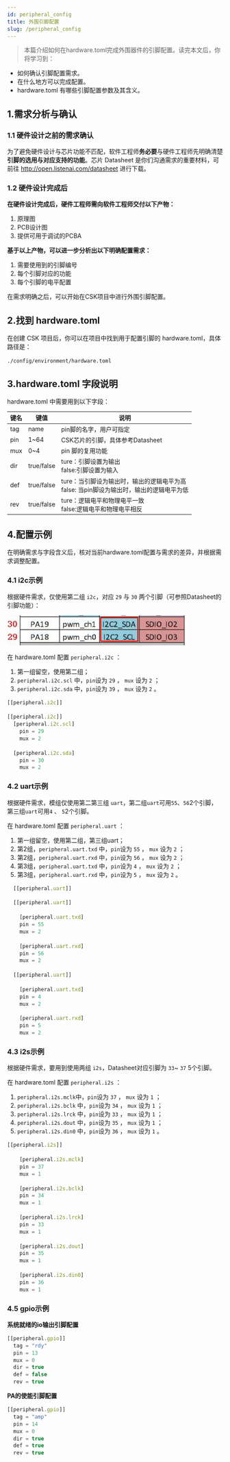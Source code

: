 ```yaml
---
id: peripheral_config
title: 外围引脚配置
slug: /peripheral_config
---
```


>本篇介绍如何在hardware.toml完成外围器件的引脚配置。读完本文后，你将学习到：
- 如何确认引脚配置需求。
- 在什么地方可以完成配置。
- hardware.toml 有哪些引脚配置参数及其含义。

<!-- 可以参考星宇这个整理的材料
https://www.tapd.cn/65128374/prong/stories/view/1165128374001011213 -->


## 1.需求分析与确认

### 1.1 硬件设计之前的需求确认

为了避免硬件设计与芯片功能不匹配，软件工程师**务必要**与硬件工程师先明确清楚**引脚的选用与对应支持的功能**。芯片 Datasheet 是你们沟通需求的重要材料，可前往 http://open.listenai.com/datasheet 进行下载。

### 1.2 硬件设计完成后

**在硬件设计完成后，硬件工程师需向软件工程师交付以下产物：**

1. 原理图
2. PCB设计图
3. 提供可用于调试的PCBA

**基于以上产物，可以进一步分析出以下明确配置需求：**

1. 需要使用到的引脚编号
2. 每个引脚对应的功能
3. 每个引脚的电平配置

在需求明确之后，可以开始在CSK项目中进行外围引脚配置。

## 2.找到 hardware.toml

在创建 CSK 项目后，你可以在项目中找到用于配置引脚的 hardware.toml，具体路径是：

`./config/environment/hardware.toml`

## 3.hardware.toml 字段说明

hardware.toml 中需要用到以下字段：

| 键名 | 键值 | 说明 | 
| - | - | - | 
| tag | name |  pin脚的名字，用户可指定 |
| pin | 1~64 | CSK芯片的引脚，具体参考Datasheet|
| mux | 0~4 | pin 脚的复用功能 |
| dir | true/false | ture：引脚设置为输出<br/>false:引脚设置为输入 |
| def | true/false | ture：当引脚设为输出时，输出的逻辑电平为高<br/>false: 当pin脚设为输出时，输出的逻辑电平为低 |
| rev |  true/false| ture：逻辑电平和物理电平一致<br/>false:逻辑电平和物理电平相反 |


## 4.配置示例

在明确需求与字段含义后，核对当前hardware.toml配置与需求的差异，并根据需求调整配置。

### 4.1 i2c示例

根据硬件需求，仅使用第二组 `i2c`，对应 `29` 与 `30` 两个引脚（可参照Datasheet的引脚功能）：

![](./files/20210121144320.png)

在 hardware.toml 配置 `peripheral.i2c` ：
1. 第一组留空，使用第二组；
2. `peripheral.i2c.scl` 中，`pin`设为 `29` ， `mux` 设为 `2` ；
3. `peripheral.i2c.sda` 中，`pin`设为 `39` ， `mux` 设为 `2` 。

```js
[[peripheral.i2c]]

[[peripheral.i2c]]
  [peripheral.i2c.scl]
    pin = 29
    mux = 2

  [peripheral.i2c.sda]
    pin = 30
    mux = 2
```

### 4.2 uart示例

根据硬件需求，模组仅使用第二第三组 `uart`，第二组`uart`可用`55`、`56`2个引脚，第三组`uart`可用`4` 、 `5`2个引脚。

在 hardware.toml 配置 `peripheral.uart` ：
1. 第一组留空，使用第二组，第三组uart；
2. 第2组，`peripheral.uart.txd` 中，`pin`设为 `55` ， `mux` 设为 `2` ；
3. 第2组，`peripheral.uart.rxd` 中，`pin`设为 `56` ， `mux` 设为 `2` ；
4. 第3组，`peripheral.uart.txd` 中，`pin`设为 `4` ， `mux` 设为 `2` ；
5. 第3组，`peripheral.uart.rxd` 中，`pin`设为 `5` ， `mux` 设为 `2` 。


```js
  [[peripheral.uart]]

  [[peripheral.uart]]

    [peripheral.uart.txd]
    pin = 55
    mux = 2

    [peripheral.uart.rxd]
    pin = 56
    mux = 2

  [[peripheral.uart]]

    [peripheral.uart.txd]
    pin = 4
    mux = 2

    [peripheral.uart.rxd]
    pin = 5
    mux = 2
```

### 4.3 i2s示例

根据硬件需求，要用到使用两组 `i2s`，Datasheet对应引脚为 `33`~ `37` 5个引脚。

在 hardware.toml 配置 `peripheral.i2s` ：
1. `peripheral.i2s.mclk`中，`pin`设为 `37` ， `mux` 设为 `1` ；
2. `peripheral.i2s.bclk` 中，`pin`设为 `34` ， `mux` 设为 `1` ；
3. `peripheral.i2s.lrck` 中，`pin`设为 `33` ， `mux` 设为 `1` ；
4. `peripheral.i2s.dout` 中，`pin`设为 `35` ， `mux` 设为 `1` ；
5. `peripheral.i2s.din0` 中，`pin`设为 `36` ， `mux` 设为 `1` 。


```js
[[peripheral.i2s]]

    [peripheral.i2s.mclk]
    pin = 37
    mux = 1

    [peripheral.i2s.bclk]
    pin = 34
    mux = 1

    [peripheral.i2s.lrck]
    pin = 33
    mux = 1

    [peripheral.i2s.dout]
    pin = 35
    mux = 1

    [peripheral.i2s.din0]
    pin = 36
    mux = 1
```

<!-- ### 4.4 spi示例

根据硬件需求，要用到使用两组 `i2s`，Datasheet对应引脚为 `33`~ `37` 5个引脚。

在 hardware.toml 配置 `peripheral.i2s` ：
1. `peripheral.i2s.mclk`中，`pin`设为 `37` ， `mux` 设为 `1` ；
2. `peripheral.i2s.bclk` 中，`pin`设为 `34` ， `mux` 设为 `1` ；
3. `peripheral.i2s.lrck` 中，`pin`设为 `33` ， `mux` 设为 `1` ；
4. `peripheral.i2s.dout` 中，`pin`设为 `35` ， `mux` 设为 `1` ；
5. `peripheral.i2s.din0` 中，`pin`设为 `36` ， `mux` 设为 `1` 。


```js
[[peripheral.spi]]
  [peripheral.spi.sclk]
  pin = 4
  mux = 1
  
  [peripheral.spi.miso]
  pin = 4
  mux = 1
  
  [peripheral.spi.mosi]
  pin = 4
  mux = 1
  
  [peripheral.spi.cs]
  pin = 4
  mux = 1
``` -->

### 4.5 gpio示例

<!-- 根据硬件需求，要用到使用两组 `i2s`，Datasheet对应引脚为 `33`~ `37` 5个引脚。

在 hardware.toml 配置 `peripheral.i2s` ：
1. `peripheral.i2s.mclk`中，`pin`设为 `37` ， `mux` 设为 `1` ；
2. `peripheral.i2s.bclk` 中，`pin`设为 `34` ， `mux` 设为 `1` ；
3. `peripheral.i2s.lrck` 中，`pin`设为 `33` ， `mux` 设为 `1` ；
4. `peripheral.i2s.dout` 中，`pin`设为 `35` ， `mux` 设为 `1` ；
5. `peripheral.i2s.din0` 中，`pin`设为 `36` ， `mux` 设为 `1` 。 -->

**系统就绪的io输出引脚配置**

```js
[[peripheral.gpio]]
  tag = "rdy"
  pin = 13
  mux = 0
  dir = true
  def = false
  rev = true
```

**PA的使能引脚配置**

```js
[[peripheral.gpio]]
  tag = "amp"
  pin = 14
  mux = 0
  dir = true
  def = true
  rev = true
```

